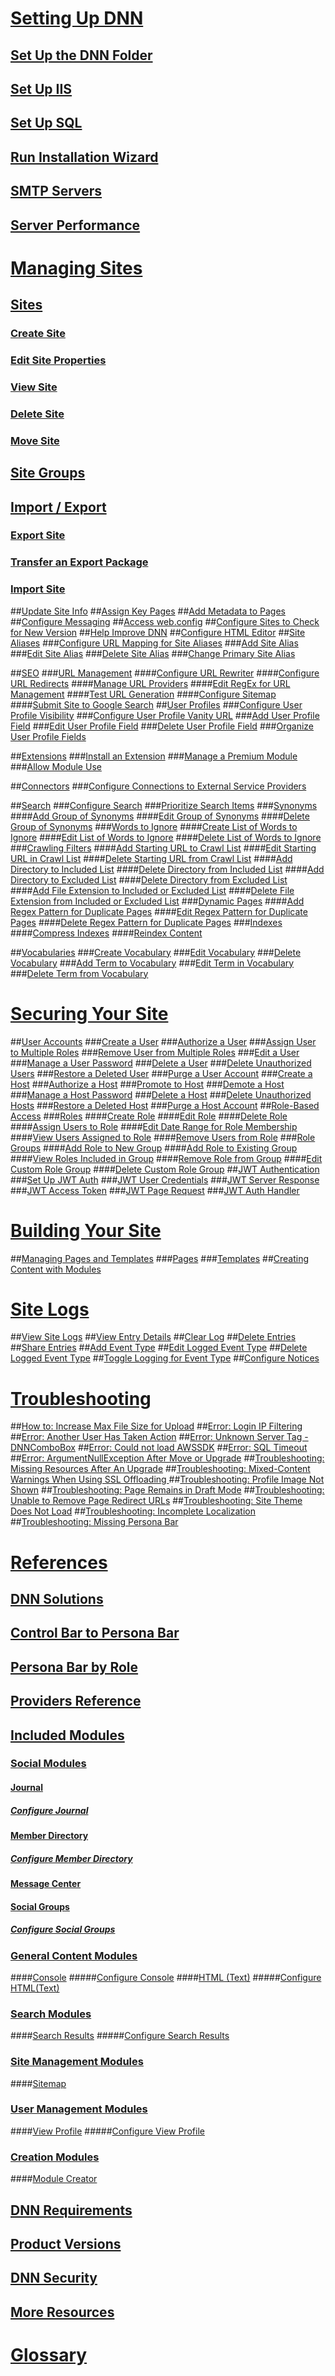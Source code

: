 ﻿
<!-- START OF "SETTING UP DNN" NAV ITEM -->

# [Setting Up DNN](xref:administrators-setup-overview)
## [Set Up the DNN Folder](xref:set-up-dnn-folder)
## [Set Up IIS](xref:set-up-iis)
## [Set Up SQL](xref:set-up-sql)
## [Run Installation Wizard](xref:run-installation-wizard)

<!-- START OF "MAINTAINING YOUR SERVERS" NAV ITEM -->

## [SMTP Servers](xref:smtp-servers)
## [Server Performance](xref:server-performance)

<!-- START OF "MANAGING SITES" NAV ITEM -->

# [Managing Sites](xref:administrators-sites-overview)
## [Sites](xref:sites)
### [Create Site](xref:create-site)
### [Edit Site Properties](xref:edit-site-properties)
### [View Site](xref:view-site)
### [Delete Site](xref:delete-site)
### [Move Site](xref:move-site-to-another-server)
## [Site Groups](xref:site-groups)
## [Import / Export](xref:about-import-export)
### [Export Site](xref:export-site)
### [Transfer an Export Package](xref:transfer-an-export-package)
### [Import Site](xref:import-site)

<!-- START OF "CONFIGURING YOUR SITE" NAV ITEM -->

##[Update Site Info](xref:update-site-info)
##[Assign Key Pages](xref:assign-key-pages)
##[Add Metadata to Pages](xref:add-metadata-to-pages)
##[Configure Messaging](xref:configure-messaging)
##[Access web.config](xref:access-web-config)
##[Configure Sites to Check for New Version](xref:configure-check-for-new-version)
##[Help Improve DNN](xref:participate-in-improvement-program)
##[Configure HTML Editor](xref:configure-html-editor)
##[Site Aliases](xref:site-aliases)
###[Configure URL Mapping for Site Aliases](xref:configure-url-mapping-site-aliases)
###[Add Site Alias](xref:add-site-alias)
###[Edit Site Alias](xref:edit-site-alias)
###[Delete Site Alias](xref:delete-site-alias)
###[Change Primary Site Alias](xref:change-primary-site-alias)

##[SEO](xref:seo)
###[URL Management](xref:url-management)
####[Configure URL Rewriter](xref:configure-url-rewriter)
####[Configure URL Redirects](xref:configure-url-redirects)
####[Manage URL Providers](xref:manage-url-providers)
####[Edit RegEx for URL Management](xref:edit-regex-for-url-management)
####[Test URL Generation](xref:test-url-generation)
####[Configure Sitemap](xref:configure-sitemap)
####[Submit Site to Google Search](xref:submit-site-google-search)
##[User Profiles](xref:user-profiles)
###[Configure User Profile Visibility](xref:configure-user-profile-visibility)
###[Configure User Profile Vanity URL](xref:configure-user-profile-vanity-url)
###[Add User Profile Field](xref:add-user-profile-field)
###[Edit User Profile Field](xref:edit-user-profile-field)
###[Delete User Profile Field](xref:delete-user-profile-field)
###[Organize User Profile Fields](xref:organize-user-profile-fields)


##[Extensions](xref:about-extensions)
###[Install an Extension](xref:install-extension)
###[Manage a Premium Module](xref:manage-premium-module)
###[Allow Module Use](xref:allow-module-use)

##[Connectors](xref:about-connectors)
###[Configure Connections to External Service Providers](xref:configure-connectors-pb-all)



##[Search](xref:about-search)
###[Configure Search](xref:configure-search)
###[Prioritize Search Items](xref:prioritize-search-items)
###[Synonyms](xref:synonyms)
####[Add Group of Synonyms](xref:add-group-of-synonyms)
####[Edit Group of Synonyms](xref:edit-group-of-synonyms)
####[Delete Group of Synonyms](xref:delete-group-of-synonyms)
###[Words to Ignore](xref:words-to-ignore)
####[Create List of Words to Ignore](xref:create-list-of-words-to-ignore)
####[Edit List of Words to Ignore](xref:edit-list-of-words-to-ignore)
####[Delete List of Words to Ignore](xref:delete-list-of-words-to-ignore)
###[Crawling Filters](xref:crawling-filters)
####[Add Starting URL to Crawl List](xref:add-starting-url-to-crawl-list)
####[Edit Starting URL in Crawl List](xref:edit-starting-url-in-crawl-list)
####[Delete Starting URL from Crawl List](xref:delete-starting-url-from-crawl-list)
####[Add Directory to Included List](xref:add-directory-to-included-list)
####[Delete Directory from Included List](xref:delete-directory-from-included-list)
####[Add Directory to Excluded List](xref:add-directory-to-excluded-list)
####[Delete Directory from Excluded List](xref:delete-directory-from-excluded-list)
####[Add File Extension to Included or Excluded List](xref:add-file-extension-to-included-or-excluded-list)
####[Delete File Extension from Included or Excluded List](xref:delete-file-extension-from-included-or-excluded-list)
###[Dynamic Pages](xref:dynamic-pages)
####[Add Regex Pattern for Duplicate Pages](xref:add-regex-pattern-for-duplicate-pages)
####[Edit Regex Pattern for Duplicate Pages](xref:edit-regex-pattern-for-duplicate-pages)
####[Delete Regex Pattern for Duplicate Pages](xref:delete-regex-pattern-for-duplicate-pages)
###[Indexes](xref:indexes)
####[Compress Indexes](xref:compress-indexes)
####[Reindex Content](xref:reindex-content)

##[Vocabularies](xref:about-vocabularies)
###[Create Vocabulary](xref:create-vocabulary)
###[Edit Vocabulary](xref:edit-vocabulary)
###[Delete Vocabulary](xref:delete-vocabulary)
###[Add Term to Vocabulary](xref:add-term-to-vocabulary)
###[Edit Term in Vocabulary](xref:edit-term-in-vocabulary)
###[Delete Term from Vocabulary](xref:delete-term-from-vocabulary)


<!-- START OF "SECURING YOUR SITE" NAV ITEM -->
# [Securing Your Site](xref:administrators-security-overview)
##[User Accounts](xref:about-user-accounts)
###[Create a User](xref:create-user-account)
###[Authorize a User](xref:authorize-user)
###[Assign User to Multiple Roles](xref:assign-user-to-multiple-roles)
###[Remove User from Multiple Roles](xref:remove-user-from-multiple-roles)
###[Edit a User](xref:edit-user)
###[Manage a User Password](xref:manage-user-password)
###[Delete a User](xref:delete-user)
###[Delete Unauthorized Users](xref:delete-all-unauthorized-users)
###[Restore a Deleted User](xref:restore-deleted-user-account)
###[Purge a User Account](xref:purge-user-account)
###[Create a Host](xref:create-host-account)
###[Authorize a Host](xref:authorize-host)
###[Promote to Host](xref:promote-user-to-host)
###[Demote a Host](xref:demote-from-host)
###[Manage a Host Password](xref:manage-host-password)
###[Delete a Host](xref:delete-host)
###[Delete Unauthorized Hosts](xref:delete-all-unauthorized-hosts)
###[Restore a Deleted Host](xref:restore-deleted-host-account)
###[Purge a Host Account](xref:purge-host-account)
##[Role-Based Access](xref:about-role-based-access)
###[Roles](xref:roles)
####[Create Role](xref:create-role)
####[Edit Role](xref:edit-role)
####[Delete Role](xref:delete-role)
####[Assign Users to Role](xref:assign-users-to-role)
####[Edit Date Range for Role Membership](xref:edit-date-range-for-role-membership)
####[View Users Assigned to Role](xref:view-users-assigned-to-role)
####[Remove Users from Role](xref:remove-users-from-role)
###[Role Groups](xref:role-groups)
####[Add Role to New Group](xref:add-role-to-new-group)
####[Add Role to Existing Group](xref:add-role-to-existing-group)
####[View Roles Included in Group](xref:view-roles-included-in-group)
####[Remove Role from Group](xref:remove-role-from-group)
####[Edit Custom Role Group](xref:edit-custom-role-group)
####[Delete Custom Role Group](xref:delete-custom-role-group)
##[JWT Authentication](xref:administrators-about-jwt)
###[Set Up JWT Auth](xref:administrators-setup-jwt-for-auth)
###[JWT User Credentials](xref:administrators-jwt-user-credentials)
###[JWT Server Response](xref:administrators-jwt-server-response)
###[JWT Access Token](xref:administrators-jwt-access-token)
###[JWT Page Request](xref:administrators-jwt-page-request)
###[JWT Auth Handler](xref:administrators-jwt-auth-handler)

<!-- START OF "BUILDING YOUR SITE" NAV ITEM -->
# [Building Your Site](xref:administrators-building-your-site-overview)
##[Managing Pages and Templates](xref:pages-templates)
###[Pages](xref:pages)
###[Templates](xref:templates)
##[Creating Content with Modules](xref:creating-content-with-modules)

<!-- START OF "MANAGING YOUR SITE LOGS" NAV ITEM -->
# [Site Logs](xref:administrators-sitelogs-overview)
##[View Site Logs](xref:about-site-logs)
##[View Entry Details](xref:view-entry-details)
##[Clear Log](xref:clear-log)
##[Delete Entries](xref:delete-entries)
##[Share Entries](xref:share-entries)
##[Add Event Type](xref:add-event-type)
##[Edit Logged Event Type](xref:edit-logged-event-type)
##[Delete Logged Event Type](xref:delete-logged-event-type)
##[Toggle Logging for Event Type](xref:toggle-logging-for-event-type)
##[Configure Notices](xref:configure-notices)

<!-- START OF "TROUBLESHOOTING" NAV ITEM -->
# [Troubleshooting](xref:administrators-troubleshooting-overview)
##[How to: Increase Max File Size for Upload](xref:ts-how-to-increase-max-upload-file-size)
##[Error: Login IP Filtering](xref:ts-error-login-ip-filtering-is-currently-disabled)
##[Error: Another User Has Taken Action](xref:ts-error-another-user-has-taken-action-on-the-page)
##[Error: Unknown Server Tag - DNNComboBox](xref:ts-error-unknown-server-tag-DNNComboBox)
##[Error: Could not load AWSSDK](xref:ts-error-could-not-load-awssdk)
##[Error: SQL Timeout](xref:ts-error-sql-timeout)
##[Error: ArgumentNullException After Move or Upgrade](xref:ts-error-argumentnullexception-after-move-upgrade)
##[Troubleshooting: Missing Resources After An Upgrade](xref:ts-install-missing-resources)
##[Troubleshooting: Mixed-Content Warnings When Using SSL Offloading ](xref:ts-mixed-content-ssl)
##[Troubleshooting: Profile Image Not Shown](xref:ts-broken-profile-image)
##[Troubleshooting: Page Remains in Draft Mode](xref:ts-page-remains-in-draft)
##[Troubleshooting: Unable to Remove Page Redirect URLs](xref:ts-unable-to-remove-page-redirect-urls)
##[Troubleshooting: Site Theme Does Not Load](xref:ts-site-theme-not-loading)
##[Troubleshooting: Incomplete Localization](xref:ts-incomplete-content-localization)
##[Troubleshooting: Missing Persona Bar](xref:ts-missing-persona-bar)

<!-- START OF "REFERENCES" NAV ITEM -->
# [References](xref:administrator-references)
## [DNN Solutions](xref:dnn-solutions)
## [Control Bar to Persona Bar](xref:control-bar-to-persona-bar)
## [Persona Bar by Role](xref:persona-bar-by-role)
## [Providers Reference](xref:providers)
## [Included Modules](xref:included-modules)
### [Social Modules](xref:social-modules)
#### [Journal](xref:module-journal)
##### [Configure Journal](xref:config-module-journal)
#### [Member Directory](xref:module-member-directory)
##### [Configure Member Directory](xref:config-module-member-directory)
#### [Message Center](xref:module-message-center)
#### [Social Groups](xref:module-social-groups)
##### [Configure Social Groups](xref:config-module-social-groups)
### [General Content Modules](xref:general-content-modules)
####[Console](xref:module-console)
#####[Configure Console](xref:config-module-console)
####[HTML (Text)](xref:module-html-text)
#####[Configure HTML(Text)](xref:config-module-html-text)
### [Search Modules](xref:search-modules)
####[Search Results](xref:module-search-results)
#####[Configure Search Results](xref:config-module-search-results)
### [Site Management Modules](xref:site-management-modules)
####[Sitemap](xref:module-sitemap)
### [User Management Modules](xref:user-management-modules)
####[View Profile](xref:module-view-profile)
#####[Configure View Profile](xref:config-module-view-profile)
### [Creation Modules](xref:creation-modules)
####[Module Creator](xref:module-module-creator)
## [DNN Requirements](xref:requirements)
## [Product Versions](xref:product-versions)
## [DNN Security](xref:dnn-security)
## [More Resources](xref:more-resources)

<!-- START OF "GLOSSSARY" NAV ITEM -->
# [Glossary](xref:admin-glossary)

